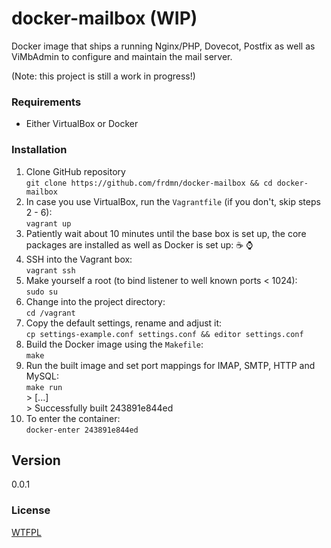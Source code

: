 docker-mailbox (WIP)
====================

Docker image that ships a running Nginx/PHP, Dovecot, Postfix as well as ViMbAdmin to configure and maintain the mail server.

(Note: this project is still a work in progress!)

### Requirements

* Either VirtualBox or Docker

### Installation

1. Clone GitHub repository  
  `git clone https://github.com/frdmn/docker-mailbox && cd docker-mailbox`
2. In case you use VirtualBox, run the `Vagrantfile` (if you don't, skip steps 2 - 6):  
  `vagrant up`
3. Patiently wait about 10 minutes until the base box is set up, the core packages are installed as well as Docker is set up: :coffee: :watch:  
4. SSH into the Vagrant box:  
  `vagrant ssh`
5. Make yourself a root (to bind listener to well known ports < 1024):  
  `sudo su`
6. Change into the project directory:  
  `cd /vagrant`
7. Copy the default settings, rename and adjust it:  
  `cp settings-example.conf settings.conf && editor settings.conf`
8. Build the Docker image using the `Makefile`:  
  `make`
9. Run the built image and set port mappings for IMAP, SMTP, HTTP and MySQL:  
    `make run`  
    \> [...]  
    \> Successfully built 243891e844ed
10. To enter the container:  
  `docker-enter 243891e844ed`

## Version

0.0.1

### License

[WTFPL](LICENSE)
